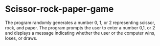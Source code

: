 # Scissor-rock-paper-game
The program randomly generates a number 0, 1, or 2 representing  scissor, rock, and paper. The program prompts the user to enter a number 0,1, or 2 and displays a message indicating whether the user or the computer wins, loses,  or draws.





